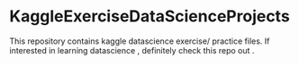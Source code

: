 # KaggleExerciseDataScienceProjects
This repository contains kaggle datascience exercise/ practice files. If interested in learning datascience , definitely check this repo out .